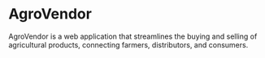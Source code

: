 # AgroVendor
AgroVendor is a web application  that streamlines the buying and selling of agricultural products, connecting farmers, distributors, and consumers.
